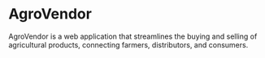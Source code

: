 # AgroVendor
AgroVendor is a web application  that streamlines the buying and selling of agricultural products, connecting farmers, distributors, and consumers.
